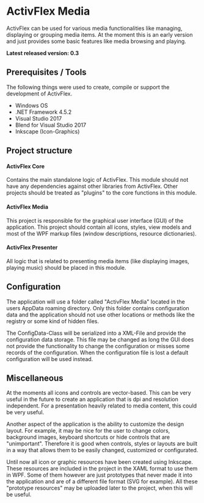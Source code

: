 # ActivFlex Media

ActivFlex can be used for various media functionalities like managing, displaying or grouping media items.
At the moment this is an early version and just provides some basic features like media browsing and playing.

**Latest released version: 0.3**

## Prerequisites / Tools

The following things were used to create, compile or support the development of ActivFlex.

* Windows OS
* .NET Framework 4.5.2
* Visual Studio 2017
* Blend for Visual Studio 2017
* Inkscape (Icon-Graphics)

## Project structure

#### ActivFlex Core
Contains the main standalone logic of ActivFlex. This module should not have
any dependencies against other libraries from ActivFlex. Other projects should
be treated as "plugins" to the core functions in this module.

#### ActivFlex Media
This project is responsible for the graphical user interface (GUI) of the
application. This project should contain all icons, styles, view models and
most of the WPF markup files (window descriptions, resource dictionaries).

#### ActivFlex Presenter
All logic that is related to presenting media items (like displaying images,
playing music) should be placed in this module.

## Configuration

The application will use a folder called "ActivFlex Media" located in the users AppData roaming directory.
Only this folder contains configuration data and the application should not use other locations or methods
like the registry or some kind of hidden files.

The ConfigData-Class will be serialized into a XML-File and provide the configuration data storage. This file
may be changed as long the GUI does not provide the functionality to change the configuration or misses some
records of the configuration. When the configuration file is lost a default configuration will be used instead.

## Miscellaneous

At the moments all icons and controls are vector-based. This can be very useful in the future to create
an application that is dpi and resolution independent. For a presentation heavily related to media content,
this could be very useful.

Another aspect of the application is the ability to customize the design layout. For example, it may be nice
for the user to change colors, background images, keyboard shortcuts or hide controls that are "unimportant".
Therefore it is good when controls, styles or layouts are built in a way that allows them to be easily changed,
customized or configurated.

Until now all icon or graphic resources have been created using Inkscape. These resources are included in the
project in the XAML format to use them in WPF. Some of them however are just prototypes that never made it into
the application and are of a different file format (SVG for example). All these "prototype resources" may be
uploaded later to the project, when this will be useful.